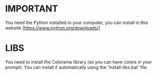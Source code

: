# IMPORTANT
You need the Python installed in your computer, you can install in this website [https://www.python.org/downloads/]

# LIBS
You need to install the Colorama library (so you can have colors in your prompt). You can install it automatically using the 'install-libs.bat' file.
